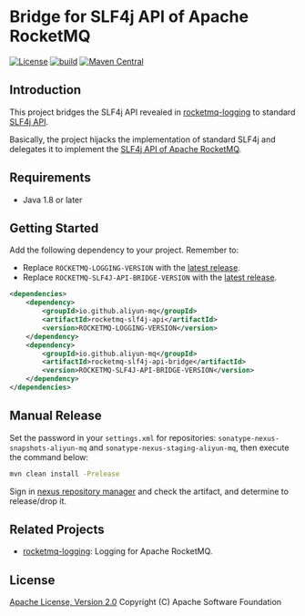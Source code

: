 # Bridge for SLF4j API of Apache RocketMQ

[![License][license-image]][license-url]
[![build][build-image]][build-url]
[![Maven Central][maven-image]][maven-url]

## Introduction

This project bridges the SLF4j API revealed in [rocketmq-logging](https://github.com/aliyun-mq/rocketmq-logging) to
standard [SLF4j API](https://github.com/qos-ch/slf4j).

Basically, the project hijacks the implementation of standard SLF4j and delegates it to implement
the [SLF4j API of Apache RocketMQ](https://github.com/aliyun-mq/rocketmq-logging/tree/master/rocketmq-slf4j-api).

## Requirements

- Java 1.8 or later

## Getting Started

Add the following dependency to your project. Remember to:

* Replace `ROCKETMQ-LOGGING-VERSION` with
  the [latest release](https://search.maven.org/search?q=g:io.github.aliyun-mq%20AND%20a:rocketmq-logging).
* Replace `ROCKETMQ-SLF4J-API-BRIDGE-VERSION` with
  the [latest release](https://search.maven.org/search?q=g:io.github.aliyun-mq%20AND%20a:rocketmq-slf4j-api-bridge).

```xml
<dependencies>
    <dependency>
        <groupId>io.github.aliyun-mq</groupId>
        <artifactId>rocketmq-slf4j-api</artifactId>
        <version>ROCKETMQ-LOGGING-VERSION</version>
    </dependency>
    <dependency>
        <groupId>io.github.aliyun-mq</groupId>
        <artifactId>rocketmq-slf4j-api-bridge</artifactId>
        <version>ROCKETMQ-SLF4J-API-BRIDGE-VERSION</version>
    </dependency>
</dependencies>
```

## Manual Release

Set the password in your `settings.xml` for repositories: `sonatype-nexus-snapshots-aliyun-mq`
and `sonatype-nexus-staging-aliyun-mq`, then execute the command below:

```bash
mvn clean install -Prelease
```

Sign in [nexus repository manager](https://s01.oss.sonatype.org/#stagingRepositories) and check the artifact, and
determine to release/drop it.

## Related Projects

* [rocketmq-logging](https://github.com/aliyun-mq/rocketmq-logging): Logging for Apache RocketMQ.

## License

[Apache License, Version 2.0](http://www.apache.org/licenses/LICENSE-2.0.html) Copyright (C) Apache Software Foundation

[license-image]: https://img.shields.io/badge/license-Apache%202-4EB1BA.svg
[license-url]: https://www.apache.org/licenses/LICENSE-2.0.html
[build-image]: https://github.com/aliyun-mq/rocketmq-slf4j-api-bridge/actions/workflows/build.yml/badge.svg
[build-url]: https://github.com/aliyun-mq/rocketmq-slf4j-api-bridge/actions/workflows/build.yml
[maven-image]: https://maven-badges.herokuapp.com/maven-central/io.github.aliyun-mq/rocketmq-slf4j-api-bridge/badge.svg
[maven-url]: https://maven-badges.herokuapp.com/maven-central/io.github.aliyun-mq/rocketmq-slf4j-api-bridge
